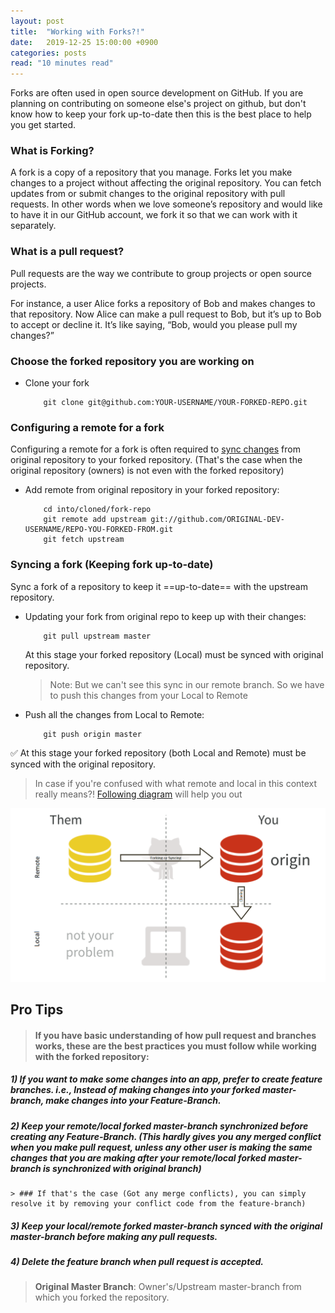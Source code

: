 ```yaml
---
layout: post
title:  "Working with Forks?!"
date:   2019-12-25 15:00:00 +0900
categories: posts
read: "10 minutes read"
---
```


Forks are often used in open source development on GitHub.  If you are planning on contributing on someone else's project on github, but don't know how to keep your fork up-to-date then this is the best place to help you get started.

### What is Forking?
A fork is a copy of a repository that you manage. Forks let you make changes to a project without affecting the original repository. You can fetch updates from or submit changes to the original repository with pull requests. In other words when we love someone’s repository and would like to have it in our GitHub account, we fork it so that we can work with it separately.


### What is a pull request?

Pull requests are the way we contribute to group projects or open source projects.

For instance, a user Alice forks a repository of Bob and makes changes to that repository. Now Alice can make a pull request to Bob, but it’s up to Bob to accept or decline it. It’s like saying, “Bob, would you please pull my changes?”

### Choose the forked repository you are working on

* Clone your fork	
	```
	    git clone git@github.com:YOUR-USERNAME/YOUR-FORKED-REPO.git	 
	```

### Configuring a remote for a fork
Configuring a remote for a fork is often required to [sync changes](#) from original repository to your forked repository. (That's the case when the original repository (owners) is not even with the forked repository)

*  Add remote from original repository in your forked repository: 
	```
	    cd into/cloned/fork-repo
	    git remote add upstream git://github.com/ORIGINAL-DEV-USERNAME/REPO-YOU-FORKED-FROM.git
	    git fetch upstream
	```
### Syncing a fork (Keeping fork up-to-date)
Sync a fork of a repository to keep it ==up-to-date== with the upstream repository.
* Updating your fork from original repo to keep up with their changes:
	```
	    git pull upstream master
	```

	At this stage your forked repository (Local) must be synced with original repository.
	> Note: But we can't see this sync in our remote branch.  So we have to push this changes from your Local to Remote
	
* Push all the changes from Local to Remote:
	```
	    git push origin master
	``` 
:white_check_mark: At this stage your forked repository (both Local and Remote) must be synced with the original repository.

> In case if you're confused with what remote and local in this context really means?! [Following diagram](#) will help you out


![fork and clone](/assets/images/fork-and-clone.png)


## Pro Tips 

> #### If you have basic understanding of how pull request and branches works, these are the best practices you must follow while working with the forked repository:

##### 1) If you want to make some changes into an app, prefer to create feature branches. i.e., Instead of making changes into your forked master-branch, make changes into your Feature-Branch.

##### 2) Keep your remote/local forked master-branch synchronized before creating any Feature-Branch. (This hardly gives you any merged conflict when you make pull request, unless any other user is making the same changes that you are making after your remote/local forked master-branch is synchronized with original branch)
    
    > ### If that's the case (Got any merge conflicts), you can simply resolve it by removing your conflict code from the feature-branch)
  
##### 3) Keep your local/remote forked master-branch synced with the original master-branch before making any pull requests.

##### 4) Delete the feature branch when pull request is accepted.

  > **Original Master Branch**: Owner's/Upstream master-branch from which you forked the repository.

    
